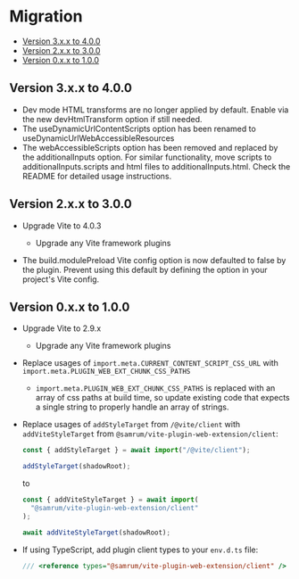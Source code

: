 # Migration

- [Version 3.x.x to 4.0.0](#version-3xx-to-400)
- [Version 2.x.x to 3.0.0](#version-2xx-to-300)
- [Version 0.x.x to 1.0.0](#version-0xx-to-100)

## Version 3.x.x to 4.0.0

- Dev mode HTML transforms are no longer applied by default. Enable via the new devHtmlTransform option if still needed.
- The useDynamicUrlContentScripts option has been renamed to useDynamicUrlWebAccessibleResources
- The webAccessibleScripts option has been removed and replaced by the additionalInputs option. For similar functionality, move scripts to additionalInputs.scripts and html files to additionalInputs.html. Check the README for detailed usage instructions.

## Version 2.x.x to 3.0.0

- Upgrade Vite to 4.0.3

  - Upgrade any Vite framework plugins

- The build.modulePreload Vite config option is now defaulted to false by the plugin. Prevent using this default by defining the option in your project's Vite config.

## Version 0.x.x to 1.0.0

- Upgrade Vite to 2.9.x

  - Upgrade any Vite framework plugins

- Replace usages of `import.meta.CURRENT_CONTENT_SCRIPT_CSS_URL` with `import.meta.PLUGIN_WEB_EXT_CHUNK_CSS_PATHS`

  - `import.meta.PLUGIN_WEB_EXT_CHUNK_CSS_PATHS` is replaced with an array of css paths at build time, so update existing code that expects a single string to properly handle an array of strings.

- Replace usages of `addStyleTarget` from `/@vite/client` with `addViteStyleTarget` from `@samrum/vite-plugin-web-extension/client`:

  ```js
  const { addStyleTarget } = await import("/@vite/client");

  addStyleTarget(shadowRoot);
  ```

  to

  ```js
  const { addViteStyleTarget } = await import(
    "@samrum/vite-plugin-web-extension/client"
  );

  await addViteStyleTarget(shadowRoot);
  ```

- If using TypeScript, add plugin client types to your `env.d.ts` file:
  ```ts
  /// <reference types="@samrum/vite-plugin-web-extension/client" />
  ```
